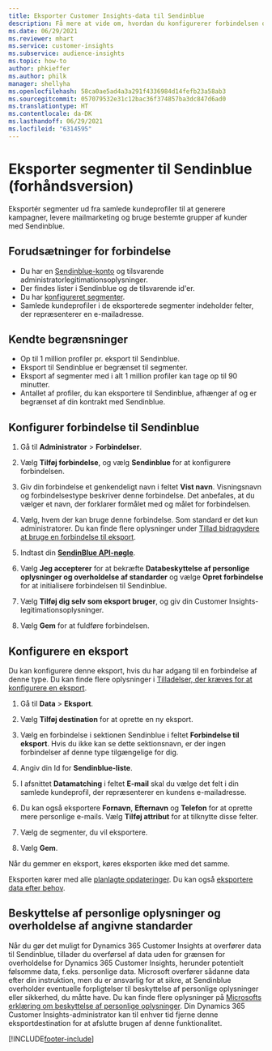 ```yaml
---
title: Eksporter Customer Insights-data til Sendinblue
description: Få mere at vide om, hvordan du konfigurerer forbindelsen og eksporterer til Sendinblue.
ms.date: 06/29/2021
ms.reviewer: mhart
ms.service: customer-insights
ms.subservice: audience-insights
ms.topic: how-to
author: phkieffer
ms.author: philk
manager: shellyha
ms.openlocfilehash: 58ca0ae5ad4a3a291f4336984d14fefb23a58ab3
ms.sourcegitcommit: 057079532e31c12bac36f374857ba3dc847d6ad0
ms.translationtype: HT
ms.contentlocale: da-DK
ms.lasthandoff: 06/29/2021
ms.locfileid: "6314595"
---
```

# <a name="export-segments-to-sendinblue-preview"></a>Eksporter segmenter til Sendinblue (forhåndsversion)

Eksportér segmenter ud fra samlede kundeprofiler til at generere kampagner, levere mailmarketing og bruge bestemte grupper af kunder med Sendinblue.

## <a name="prerequisites-for-connection"></a>Forudsætninger for forbindelse

-   Du har en [Sendinblue-konto](https://www.sendinblue.com/) og tilsvarende administratorlegitimationsoplysninger.
-   Der findes lister i Sendinblue og de tilsvarende id'er.
-   Du har [konfigureret segmenter](segments.md).
-   Samlede kundeprofiler i de eksporterede segmenter indeholder felter, der repræsenterer en e-mailadresse.

## <a name="known-limitations"></a>Kendte begrænsninger

- Op til 1 million profiler pr. eksport til Sendinblue.
- Eksport til Sendinblue er begrænset til segmenter.
- Eksport af segmenter med i alt 1 million profiler kan tage op til 90 minutter. 
- Antallet af profiler, du kan eksportere til Sendinblue, afhænger af og er begrænset af din kontrakt med Sendinblue.

## <a name="set-up-connection-to-sendinblue"></a>Konfigurer forbindelse til Sendinblue

1. Gå til **Administrator** > **Forbindelser**.

1. Vælg **Tilføj forbindelse**, og vælg **Sendinblue** for at konfigurere forbindelsen.

1. Giv din forbindelse et genkendeligt navn i feltet **Vist navn**. Visningsnavn og forbindelsestype beskriver denne forbindelse. Det anbefales, at du vælger et navn, der forklarer formålet med og målet for forbindelsen.

1. Vælg, hvem der kan bruge denne forbindelse. Som standard er det kun administratorer. Du kan finde flere oplysninger under [Tillad bidragydere at bruge en forbindelse til eksport](connections.md#allow-contributors-to-use-a-connection-for-exports).

1. Indtast din **[SendinBlue API-nøgle](https://developers.sendinblue.com/docs/getting-started#:~:text=Get%20your%20API%20key&text=You%20can%20create%20one%20from,your%20settings%20This%20API%20key)**.

1. Vælg **Jeg accepterer** for at bekræfte **Databeskyttelse af personlige oplysninger og overholdelse af standarder** og vælge **Opret forbindelse** for at initialisere forbindelsen til Sendinblue.

1. Vælg **Tilføj dig selv som eksport bruger**, og giv din Customer Insights-legitimationsoplysninger.

1. Vælg **Gem** for at fuldføre forbindelsen.

## <a name="configure-an-export"></a>Konfigurere en eksport

Du kan konfigurere denne eksport, hvis du har adgang til en forbindelse af denne type. Du kan finde flere oplysninger i [Tilladelser, der kræves for at konfigurere en eksport](export-destinations.md#set-up-a-new-export).

1. Gå til **Data** > **Eksport**.

1. Vælg **Tilføj destination** for at oprette en ny eksport.

1. Vælg en forbindelse i sektionen Sendinblue i feltet **Forbindelse til eksport**. Hvis du ikke kan se dette sektionsnavn, er der ingen forbindelser af denne type tilgængelige for dig.

1. Angiv din Id for **Sendinblue-liste**. 

1. I afsnittet **Datamatching** i feltet **E-mail** skal du vælge det felt i din samlede kundeprofil, der repræsenterer en kundens e-mailadresse. 

1. Du kan også eksportere **Fornavn**, **Efternavn** og **Telefon** for at oprette mere personlige e-mails. Vælg **Tilføj attribut** for at tilknytte disse felter.

1. Vælg de segmenter, du vil eksportere. 

1. Vælg **Gem**.

Når du gemmer en eksport, køres eksporten ikke med det samme.

Eksporten kører med alle [planlagte opdateringer](system.md#schedule-tab). Du kan også [eksportere data efter behov](export-destinations.md#run-exports-on-demand). 


## <a name="data-privacy-and-compliance"></a>Beskyttelse af personlige oplysninger og overholdelse af angivne standarder

Når du gør det muligt for Dynamics 365 Customer Insights at overfører data til Sendinblue, tillader du overførsel af data uden for grænsen for overholdelse for Dynamics 365 Customer Insights, herunder potentielt følsomme data, f.eks. personlige data. Microsoft overfører sådanne data efter din instruktion, men du er ansvarlig for at sikre, at Sendinblue overholder eventuelle forpligtelser til beskyttelse af personlige oplysninger eller sikkerhed, du måtte have. Du kan finde flere oplysninger på [Microsofts erklæring om beskyttelse af personlige oplysninger](https://go.microsoft.com/fwlink/?linkid=396732).
Din Dynamics 365 Customer Insights-administrator kan til enhver tid fjerne denne eksportdestination for at afslutte brugen af denne funktionalitet.


[!INCLUDE[footer-include](../includes/footer-banner.md)]
